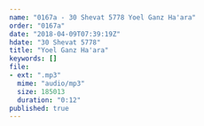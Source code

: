 ```yaml
---
name: "0167a - 30 Shevat 5778 Yoel Ganz Ha'ara"
order: "0167a"
date: "2018-04-09T07:39:19Z"
hdate: "30 Shevat 5778"
title: "Yoel Ganz Ha'ara"
keywords: []
file:
- ext: ".mp3"
  mime: "audio/mp3"
  size: 185013
  duration: "0:12"
published: true
---
```


